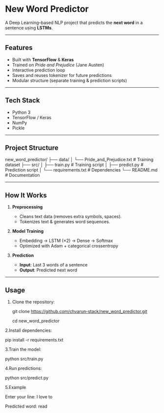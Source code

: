 # New Word Predictor

A Deep Learning–based NLP project that predicts the **next word** in a sentence using **LSTMs**.

---

## Features
- Built with **TensorFlow** & **Keras**  
- Trained on *Pride and Prejudice* (Jane Austen)  
- Interactive prediction loop  
- Saves and reuses tokenizer for future predictions  
- Modular structure (separate training & prediction scripts)  

---

## Tech Stack
- Python 3  
- TensorFlow / Keras  
- NumPy  
- Pickle  

---

## Project Structure
new_word_predictor/
├── data/
│ └── Pride_and_Prejudice.txt # Training dataset
├── src/
│ ├── train.py # Training script
│ ├── predict.py # Prediction script
│ └── requirements.txt # Dependencies
└── README.md # Documentation



---

## How It Works

1. **Preprocessing**  
   - Cleans text data (removes extra symbols, spaces).  
   - Tokenizes text & generates word sequences.  

2. **Model Training**  
   - Embedding → LSTM (×2) → Dense → Softmax  
   - Optimized with Adam + categorical crossentropy  

3. **Prediction**  
   - **Input**: Last 3 words of a sentence  
   - **Output**: Predicted next word  

---

## Usage

1. Clone the repository:
   

   git clone https://github.com/chvarun-stack/new_word_predictor.git

   cd new_word_predictor
   
2.Install dependencies:

pip install -r requirements.txt

3.Train the model:

python src/train.py

4.Run predictions:

python src/predict.py

5.Example

Enter your line: I love to

Predicted word: read
